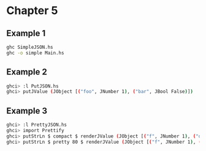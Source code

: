 # Chapter 5

## Example 1

```bash
ghc SimpleJSON.hs
ghc -o simple Main.hs
```

## Example 2

```bash
ghci> :l PutJSON.hs
ghci> putJValue (JObject [("foo", JNumber 1), ("bar", JBool False)])
```

## Example 3

```bash
ghci> :l PrettyJSON.hs
ghci> import Prettify
ghci> putStrLn $ compact $ renderJValue (JObject [("f", JNumber 1), ("q", JBool True)])
ghci> putStrLn $ pretty 80 $ renderJValue (JObject [("f", JNumber 1), ("q", JBool True)])
```